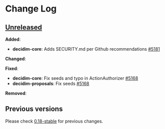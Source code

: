 # Change Log

## [Unreleased](https://github.com/decidim/decidim/tree/HEAD)


**Added**:
- **decidim-core**: Adds SECURITY.md per Github recommendations [#5181](https://github.com/decidim/decidim/pull/5181)

**Changed**:


**Fixed**:

- **decidim-core**: Fix seeds and typo in ActionAuthorizer [#5168](https://github.com/decidim/decidim/pull/5168)
- **decidim-proposals**: Fix seeds [#5168](https://github.com/decidim/decidim/pull/5168)


**Removed**:

## Previous versions

Please check [0.18-stable](https://github.com/decidim/decidim/blob/0.18-stable/CHANGELOG.md) for previous changes.
